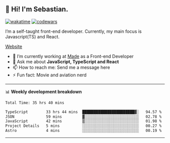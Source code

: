 ## 👋 Hi! I'm Sebastian.

[![wakatime](https://wakatime.com/badge/user/df0036c6-328a-4a39-be9b-e49417ed22a1.svg)](https://wakatime.com/@df0036c6-328a-4a39-be9b-e49417ed22a1)
[![codewars](https://www.codewars.com/users/sebavuye/badges/small)](https://www.codewars.com/users/sebavuye)

I’m a self-taught front-end developer. Currently, my main focus is Javascript(TS) and React.

[Website](https://sebastianvuye.be)

- 🔭 I’m currently working at [Made](https://made.be/) as a Front-end Developer
- 💬 Ask me about **JavaScript, TypeScript and React**
- 📫 How to reach me: Send me a message here
- ⚡ Fun fact: Movie and aviation nerd

-------

📊 **Weekly development breakdown**

<!--START_SECTION:waka-->

```txt
Total Time: 35 hrs 40 mins

TypeScript        33 hrs 44 mins  ███████████████████████▓░   94.57 %
JSON              59 mins         ▓░░░░░░░░░░░░░░░░░░░░░░░░   02.78 %
JavaScript        42 mins         ▒░░░░░░░░░░░░░░░░░░░░░░░░   01.98 %
Project Details   5 mins          ░░░░░░░░░░░░░░░░░░░░░░░░░   00.27 %
Astro             4 mins          ░░░░░░░░░░░░░░░░░░░░░░░░░   00.19 %
```

<!--END_SECTION:waka-->
-------
